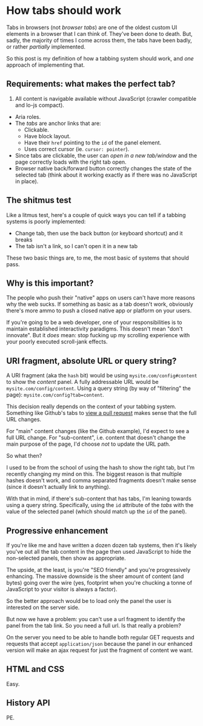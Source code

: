 # How tabs should work

Tabs in browsers (not *browser tabs*) are one of the oldest custom UI elements in a browser that I can think of. They've been done to death. But, sadly, the majority of times I come across them, the tabs have been badly, or rather *partially* implemented.

So this post is my definition of how a tabbing system should work, and *one* approach of implementing that.

## Requirements: what makes the perfect tab?

1. All content is navigable available without JavaScript (crawler compatible and lo-js compact).
- Aria roles.
- The *tabs* are anchor links that are:
  - Clickable.
  - Have block layout.
  - Have their `href` pointing to the `id` of the panel element.
  - Uses correct cursor (ie. `cursor: pointer`).
- Since tabs are clickable, the user can *open in a new tab/window* and the page correctly loads with the right tab open.
- Browser native back/forward button correctly changes the state of the selected tab (think about it working exactly as if there was no JavaScript in place).

## The shitmus test

Like a litmus test, here's a couple of quick ways you can tell if a tabbing systems is poorly implemented:

- Change tab, then use the back button (or keyboard shortcut) and it breaks
- The tab isn't a link, so I can't open it in a new tab

These two basic things are, to me, the most basic of systems that should pass.

## Why is this important?

The people who push their "native" apps on users can't have more reasons why the web sucks. If something as basic as a tab doesn't work, obviously there's more ammo to push a closed native app or platform on your users.

If you're going to be a web developer, one of your responsibilities is to maintain established interactivity paradigms. This doesn't mean "don't innovate". But it *does* mean: stop fucking up my scrolling experience with your poorly executed scroll-jank effects.


## URI fragment, absolute URL or query string?

A URI fragment (aka the `hash` bit) would be using `mysite.com/config#content` to show the *content* panel. A fully addressable URL would be `mysite.com/config/content`. Using a query string (by way of "filtering" the page): `mysite.com/config?tab=content`.

This decision really depends on the context of your tabbing system. Something like Github's tabs to [view a pull request](https://github.com/remy/remysharp.com/pull/6) makes sense that the full URL changes.

For "main" content changes (like the Github example), I'd expect to see a full URL change. For "sub-content", i.e. content that doesn't change the main purpose of the page, I'd choose *not* to update the URL path.

So what then?

I used to be from the school of using the hash to show the right tab, but I'm recently changing my mind on this. The biggest reason is that multiple hashes doesn't work, and comma separated fragments doesn't make sense (since it doesn't actually link to anything).

With that in mind, if there's sub-content that has tabs, I'm leaning towards using a query string. Specifically, using the `id` attribute of the *tabs* with the value of the selected panel (which should match up the `id` of the panel).



## Progressive enhancement

If you're like me and have written a dozen dozen tab systems, then it's likely you've out all the tab content in the page then used JavaScript to hide the non-selected panels, then show as appropriate.

The upside, at the least, is you're "SEO friendly" and you're progressively enhancing. The massive downside is the sheer amount of content (and bytes) going over the wire (yes, footprint when you're chucking a tonne of JavaScript to your visitor is always a factor).

So the better approach would be to load only the panel the user is interested on the server side.

But now we have a problem: you can't use a url fragment to identify the panel from the tab link. So you need a full url. Is that really a problem?

On the server you need to be able to handle both regular GET requests and requests that accept `application/json` because the panel in our enhanced version will make an ajax request for just the fragment of content we want.



## HTML and CSS

Easy.

## History API

PE.



